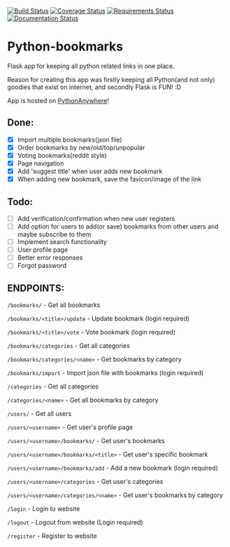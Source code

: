 [![Build Status](https://travis-ci.org/ev-agelos/Python-bookmarks.svg?branch=master)](https://travis-ci.org/ev-agelos/Python-bookmarks) [![Coverage Status](https://coveralls.io/repos/ev-agelos/Python-bookmarks/badge.svg?branch=master&service=github)](https://coveralls.io/github/ev-agelos/Python-bookmarks?branch=master) [![Requirements Status](https://requires.io/github/ev-agelos/Python-bookmarks/requirements.svg?branch=master)](https://requires.io/github/ev-agelos/Python-bookmarks/requirements/?branch=master) [![Documentation Status](https://readthedocs.org/projects/python-bookmarks/badge/?version=latest)](http://python-bookmarks.readthedocs.org/en/latest/?badge=latest)
# Python-bookmarks
Flask app for keeping all python related links in one place.

Reason for creating this app was firstly keeping all Python(and not only) goodies that exist on internet,
and secondly Flask is FUN! :D

App is hosted on [PythonAnywhere](http://evagelos.pythonanywhere.com/)!

## Done:
- [x] Import multiple bookmarks(json file)
- [x] Order bookmarks by new/old/top/unpopular
- [x] Voting bookmarks(reddit style)
- [x] Page navigation
- [x] Add 'suggest title' when user adds new bookmark
- [x] When adding new bookmark, save the favicon/image of the link

## Todo:
- [ ] Add verification/confirmation when new user registers
- [ ] Add option for users to add(or save) bookmarks from other users and maybe subscribe to them
- [ ] Implement search functionality
- [ ] User profile page
- [ ] Better error responses
- [ ] Forgot password

## ENDPOINTS:

`/bookmarks/` - Get all bookmarks

`/bookmarks/<title>/update` - Update bookmark (login required)

`/bookmarks/<title>/vote` - Vote bookmark (login required)

`/bookmarks/categories` - Get all categories

`/bookmarks/categories/<name>` - Get bookmarks by category

`/bookmarks/import` - Import json file with bookmarks (login required)

`/categories` - Get all categories

`/categories/<name>` - Get all bookmarks by category

`/users/` - Get all users

`/users/<username>` - Get user's profile page

`/users/<username>/bookmarks/` - Get user's bookmarks

`/users/<username>/bookmarks/<title>` - Get user's specific bookmark

`/users/<username>/bookmarks/add` - Add a new bookmark (login required)

`/users/<username>/categories` - Get user's categories

`/users/<username>/categories/<name>` - Get user's bookmarks by category

`/login` - Login to website

`/logout` - Logout from website (Login required)

`/register` - Register to website
